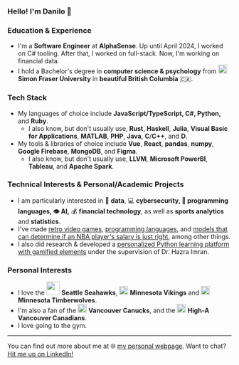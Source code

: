 ### Hello! I'm Danilo 👋

### Education & Experience

- I'm a **Software Engineer** at **AlphaSense**. Up until April 2024, I worked on C# tooling. After that, I worked on full-stack. Now, I'm working on financial data.
- I hold a Bachelor's degree in **computer science & psychology** from <img src="https://user-images.githubusercontent.com/8854152/143653458-d5ed852c-692e-43bc-824b-07c3c7ade805.png" width="20"/> **Simon Fraser University** in **beautiful British Columbia** :canada:.

### Tech Stack

- My languages of choice include **JavaScript/TypeScript, C#, Python,** and **Ruby**.
  - I also know, but don't usually use, **Rust**, **Haskell**, **Julia**, **Visual Basic for Applications**, **MATLAB**, **PHP**, **Java**, **C**/**C++**, and **D**.
- My tools & libraries of choice include **Vue**, **React**, **pandas**, **numpy**, **Google Firebase**, **MongoDB**, and **Figma**.
  - I also know, but don't usually use, **LLVM**, **Microsoft PowerBI**, **Tableau**, and **Apache Spark**.

### Technical Interests & Personal/Academic Projects

- I am particularly interested in 📰 **data**, :computer: **cybersecurity, :pencil: programming languages, :eye: AI,** :moneybag: **financial technology**, as well as **sports analytics** and **statistics**.
- I've made [retro video games](https://github.com/danilolekovic/pitfall), [programming languages](https://github.com/danilolekovic/iode), and [models that can determine if an NBA player's salary is just right](https://github.com/danilolekovic/nba-salaries), among other things.
- I also did research & developed a [personalized Python learning platform with gamified elements](https://github.com/danilolekovic/cmpt415-project) under the supervision of Dr. Hazra Imran.

### Personal Interests

- I love the <img src="https://cdn.freebiesupply.com/images/large/2x/seattle-seahawks-logo-transparent.png" width="30"/> **Seattle Seahawks**, <img src="https://static.www.nfl.com/t_headshot_desktop/league/api/clubs/logos/MIN" width="20"/> **Minnesota Vikings** and <img src="https://upload.wikimedia.org/wikipedia/en/thumb/c/c2/Minnesota_Timberwolves_logo.svg/1200px-Minnesota_Timberwolves_logo.svg.png" width="20"/> **Minnesota Timberwolves**.
- I'm also a fan of the <img src="https://upload.wikimedia.org/wikipedia/en/thumb/3/3a/Vancouver_Canucks_logo.svg/1200px-Vancouver_Canucks_logo.svg.png" width="20"/> **Vancouver Canucks**, and the <img src="https://upload.wikimedia.org/wikipedia/en/e/ee/Vancouver_C%27s.PNG" width="20"/> **High-A Vancouver Canadians**.
- I love going to the gym.

<hr />

You can find out more about me at 🌐 [my personal webpage](http://danilolekovic.com/). Want to chat? [Hit me up on LinkedIn!](https://www.linkedin.com/in/danilo-lekovic/)
